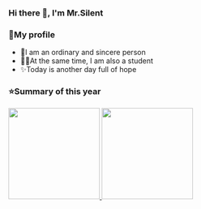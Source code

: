 ### Hi there 👋,  I'm Mr.Silent

### 🎯My profile
- 🌟I am an ordinary and sincere person
- 👨‍🎓At the same time, I am also a student
- ✨Today is another day full of hope

<!--
**Star-River-and-moonlight/Star-River-and-moonlight** is a ✨ _special_ ✨ repository because its `README.md` (this file) appears on your GitHub profile.

Here are some ideas to get you started:

- 🔭 I’m currently working on ...
- 🌱 I’m currently learning ...
- 👯 I’m looking to collaborate on ...
- 🤔 I’m looking for help with ...
- 💬 Ask me about ...
- 📫 How to reach me: ...
- 😄 Pronouns: ...
- ⚡ Fun fact: ...
-->

### ⭐Summary of this year

<a href="https://github.com/Star-River-and-moonlight">
  <img height="180em" src="https://github-readme-stats.vercel.app/api?username=Star-River-and-moonlight&theme=buefy&show_icons=true" />
  <img height="180em" src="https://github-readme-stats.vercel.app/api/top-langs/?username=Star-River-and-moonlight&theme=buefy&layout=compact" />
</a>
